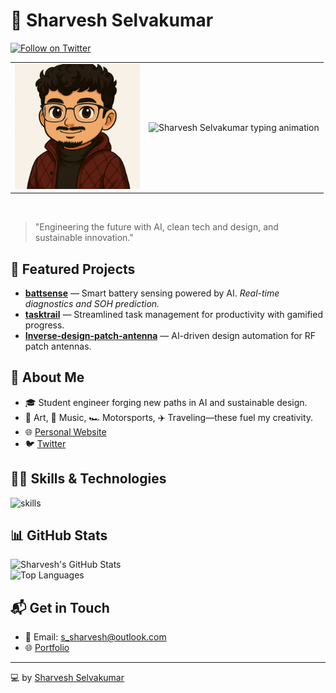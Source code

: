 # 👋 Sharvesh Selvakumar

[![Follow on Twitter](https://img.shields.io/badge/Twitter-%40Sharvesh_14-1DA1F2?style=flat-square&logo=twitter&logoColor=white)](https://x.com/Sharvesh_14?t=AVstc0BoWbhh2WFnikeu_w&s=08)

<table>
  <tr>
    <td>
      <img src="https://github.com/sharvesh1401/sharvesh1401/blob/cddcc79842f0ed38d552e3d494211c5c4b755755/profile%20image.png" alt="Sharvesh Selvakumar profile" width="200"/>
    </td>
    <td>
      <img src="https://readme-typing-svg.demolab.com?font=Roboto&size=30&pause=1000&color=7B3FE4&width=435&lines=Aspiring+Engineer;AI+Enthusiast;Sustainable+Innovation+Advocate" alt="Sharvesh Selvakumar typing animation"/>
    </td>
  </tr>
</table>

<br/>

> "Engineering the future with AI, clean tech and design, and sustainable innovation."

## 🚀 Featured Projects

- **[battsense](https://github.com/sharvesh1401/battsense)** — Smart battery sensing powered by AI. *Real-time diagnostics and SOH prediction.*
- **[tasktrail](https://github.com/sharvesh1401/tasktrail)** — Streamlined task management for productivity with gamified progress.
- **[Inverse-design-patch-antenna](https://github.com/sharvesh1401/Inverse-design-patch-antenna)** — AI-driven design automation for RF patch antennas.

## 🌱 About Me

- 🎓 Student engineer forging new paths in AI and sustainable design.
- 🎨 Art, 🎵 Music, 🏎 Motorsports, ✈️ Traveling—these fuel my creativity.
- 🌐 [Personal Website](https://sharveshfolio.netlify.app)
- 🐦 [Twitter](https://x.com/Sharvesh_14?t=AVstc0BoWbhh2WFnikeu_w&s=08)

## 🧑‍💻 Skills & Technologies

![skills](https://skillicons.dev/icons?i=python,typescript,c,react,tailwind,supabase,gradio,netlify,git&theme=light)

## 📊 GitHub Stats

![Sharvesh's GitHub Stats](https://github-readme-stats.vercel.app/api?username=sharvesh1401&show_icons=true&hide_title=true&count_private=true&theme=radical)  
![Top Languages](https://github-readme-stats.vercel.app/api/top-langs/?username=sharvesh1401&layout=compact&hide_title=true&theme=radical)

## 📬 Get in Touch

- 📧 Email: s_sharvesh@outlook.com 
- 🌐 [Portfolio](https://sharveshfolio.netlify.app)

---

💻 by [Sharvesh Selvakumar](https://sharveshfolio.netlify.app)

